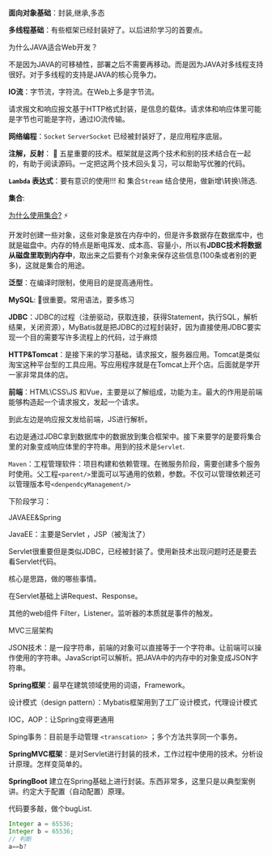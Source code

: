 **面向对象基础**：封装,继承,多态

**多线程基础**：有些框架已经封装好了。以后进阶学习的首要点。

为什么JAVA适合Web开发？

不是因为JAVA的可移植性，部署之后不需要再移动。而是因为JAVA对多线程支持很好。对于多线程的支持是JAVA的核心竞争力。

**IO流**：字节流，字符流。在Web上多是字节流。

请求报文和响应报文基于HTTP格式封装，是信息的载体。请求体和响应体里可能是字节也可能是字符，通过IO流传输。

**网络编程**：`Socket` `ServerSocket` 已经被封装好了，是应用程序底层。

**注解，反射**： 🚀 五星重要的技术。框架就是这两个技术和别的技术结合在一起的，有助于阅读源码。一定把这两个技术回头复习，可以帮助写优雅的代码。

**`Lambda` 表达式**：要有意识的使用!!! 和 集合`Stream` 结合使用，做新增\转换\筛选.

**集合**:

 <u>为什么使用集合?</u>  ⚡

开发时创建一些对象，这些对象是放在内存中的，但是许多数据存在数据库中，也就是磁盘中。内存的特点是断电挥发、成本高、容量小，所以有**JDBC技术将数据从磁盘里取到内存中**，取出来之后要有个对象来保存这些信息(100条或者别的更多)，这就是集合的用途。

**泛型**：在编译时限制，使用目的是提高通用性。

**MySQL**:  🚀很重要。常用语法，要多练习

**JDBC**：JDBC的过程（注册驱动，获取连接，获得Statement，执行SQL，解析结果，关闭资源），MyBatis就是把JDBC的过程封装好，因为直接使用JDBC要实现一个目的需要写许多流程上的代码，过于麻烦

**HTTP&Tomcat**：是接下来的学习基础，请求报文，服务器应用。Tomcat是类似淘宝这种平台型的工具应用。写应用程序就是在Tomcat上开个店。后面就是学开一家非常具体的店。

**前端**：HTML\CSS\JS 和Vue，主要是以了解组成，功能为主。最大的作用是前端能够构造起一个请求报文，发起一个请求。

到此左边是响应报文发给前端，JS进行解析。

右边是通过JDBC拿到数据库中的数据放到集合框架中。接下来要学的是要将集合里的对象变成响应体里的字符串。用到的技术是`Servlet`.

`Maven`：工程管理软件：项目构建和依赖管理。在微服务阶段，需要创建多个服务时使用。父工程`<parent/>`里面可以写通用的依赖，参数。不仅可以管理依赖还可以管理版本号`<denpendcyManagement/>`



下阶段学习：

JAVAEE&Spring

JavaEE：主要是Servlet ，JSP（被淘汰了）

Servlet很重要但是类似JDBC，已经被封装了。使用新技术出现问题时还是要去看Servlet代码。

核心是思路，做的哪些事情。

在Servlet基础上讲Request、Response。

其他的web组件 Filter，Listener。监听器的本质就是事件的触发。

MVC三层架构

JSON技术：是一段字符串，前端的对象可以直接等于一个字符串。让前端可以操作使用的字符串。JavaScript可以解析。把JAVA中的内存中的对象变成JSON字符串。

**Spring框架**：最早在建筑领域使用的词语，Framework。

设计模式（design pattern）：Mybatis框架用到了工厂设计模式，代理设计模式

IOC，AOP：让Spring变得更通用

Sping事务：目前是手动管理 `<transcation>` ；多个方法共享同一个事务。

**SpringMVC框架**：是对Servlet进行封装的技术，工作过程中使用的技术。分析设计原理。怎样变简单的。

**SpringBoot** 建立在Spring基础上进行封装。东西非常多，这里只是以典型案例讲。约定大于配置（自动配置）原理。

代码要多敲，做个bugList.

```JAVA
Integer a = 65536;
Integer b = 65536;
// 判断
a==b?
```

